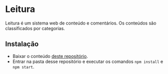 # Leitura

Leitura é um sistema web de conteúdo e comentários. Os conteúdos são classificados por categorias.


## Instalação

* Baixar o conteúdo [deste repositório](https://github.com/gisnandozetesis/react-readable).
* Entrar na pasta desse repositório e executar os comandos `npm install` e `npm start`.
